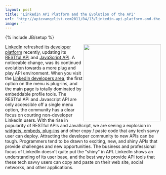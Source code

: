 ```yaml
---
layout: post
title: 'LinkedIn API Platform and the Evolution of the API'
url: 'http://apievangelist.com2011/04/13/linkedin-api-platform-and-the-evolution-of-the-api/'
image: ''
---
```

{% include JB/setup %}
<img src="http://kinlane-productions.s3.amazonaws.com/linkedin/LinkedIn-Developer-Network.png"  width="250" align="right" /><a title="LinkedIn" href="http://www.linkedin.com">LinkedIn</a> refreshed its <a title="LinkedIn Developer Platform" href="http://developer.linkedin.com/">developer platform</a> recently, updating its <a title="RESTful API" href="http://developer.linkedin.com/community/apis">RESTful API</a> and <a title="JavaScript API" href="http://developer.linkedin.com/community/jsapi">JavaScript API</a>.
A noticeable change, was its continued evolution towards a more plug and play API environment.
When you visit the <a title="LinkedIn Developer Area" href="http://developer.linkedin.com/index.jspa">LinkedIn developers area</a>, the first option on the menu is plug-ins, and the main page is totally dominated by embeddable profile tools.
The RESTful API and Javascript API are only accessible off a single menu option, the community has a clear focus on courting non-developer LinkedIn users.
With the rise in popularity of RESTful APIs and JavaScript, we are seeing a explosion in <a title="Widget, Embeds, Plug-In" href="http://blog.apievangelist.com/2011/04/06/allow-api-users-to-embed-content-with-oembed/">widgets, embeds, plug-ins</a> and other copy / paste code that any tech savvy user can deploy.
Attracting the developer community to new APIs can be tough. Programmers tend to be drawn to exciting, new, and shiny APIs that provide challenges and new opportunities. The business and professional focus of LinkedIn doesn't quite put the "shiny" in API.
LinkedIn shows an understanding of its user base, and the best way to provide API tools that these tech savvy users can copy and paste on their web site, social networks, and other applications.
